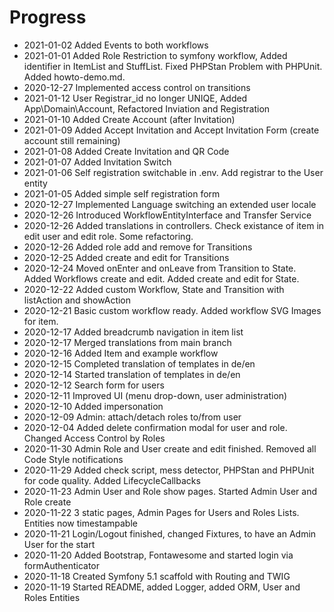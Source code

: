Progress
========
* 2021-01-02 Added Events to both workflows
* 2021-01-01 Added Role Restriction to symfony workflow, Added identifier in ItemList and StuffList. Fixed PHPStan Problem with PHPUnit. Added howto-demo.md.
* 2020-12-27 Implemented access control on transitions
* 2021-01-12 User Registrar_id no longer UNIQE, Added App\Domain\Account, Refactored Inviation and Registration
* 2021-01-10 Added Create Account (after Invitation)
* 2021-01-09 Added Accept Invitation and Accept Invitation Form (create account still remaining)
* 2021-01-08 Added Create Invitation and QR Code
* 2021-01-07 Added Invitation Switch
* 2021-01-06 Self registration switchable in .env. Add registrar to the User entity
* 2021-01-05 Added simple self registration form
* 2020-12-27 Implemented Language switching an extended user locale
* 2020-12-26 Introduced WorkflowEntityInterface and Transfer Service
* 2020-12-26 Added translations in controllers. Check existance of item in edit user and edit role. Some refactoring.
* 2020-12-26 Added role add and remove for Transitions
* 2020-12-25 Added create and edit for Transitions
* 2020-12-24 Moved onEnter and onLeave from Transition to State. Added Workflows create and edit. Added create and edit for State.
* 2020-12-22 Added custom Workflow, State and Transition with listAction and showAction
* 2020-12-21 Basic custom workflow ready. Added workflow SVG Images for item.
* 2020-12-17 Added breadcrumb navigation in item list
* 2020-12-17 Merged translations from main branch
* 2020-12-16 Added Item and example workflow
* 2020-12-15 Completed translation of templates in de/en
* 2020-12-14 Started translation of templates in de/en
* 2020-12-12 Search form for users 
* 2020-12-11 Improved UI (menu drop-down, user administration)
* 2020-12-10 Added impersonation
* 2020-12-09 Admin: attach/detach roles to/from user
* 2020-12-04 Added delete confirmation modal for user and role. Changed Access Control by Roles
* 2020-11-30 Admin Role and User create and edit finished. Removed all Code Style notifications
* 2020-11-29 Added check script, mess detector, PHPStan and PHPUnit for code quality. Added LifecycleCallbacks
* 2020-11-23 Admin User and Role show pages. Started Admin User and Role create
* 2020-11-22 3 static pages, Admin Pages for Users and Roles Lists. Entities now timestampable
* 2020-11-21 Login/Logout finished, changed Fixtures, to have an Admin User for the start
* 2020-11-20 Added Bootstrap, Fontawesome and started login via formAuthenticator
* 2020-11-18 Created Symfony 5.1 scaffold with Routing and TWIG
* 2020-11-19 Started README, added Logger, added ORM, User and Roles Entities